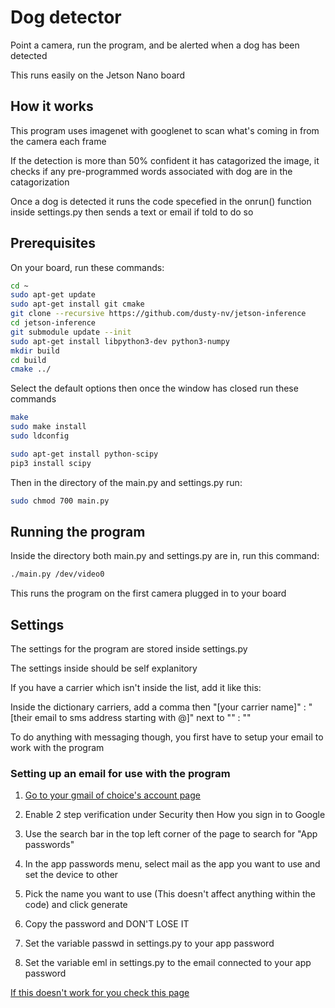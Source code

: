 # Dog detector

Point a camera, run the program, and be alerted when a dog has been detected

This runs easily on the Jetson Nano board

## How it works

This program uses imagenet with googlenet to scan what's coming in from the camera each frame

If the detection is more than 50% confident it has catagorized the image, it checks if any pre-programmed words associated with dog are in the catagorization

Once a dog is detected it runs the code specefied in the onrun() function inside settings.py then sends a text or email if told to do so


## Prerequisites

On your board, run these commands:

```sh 
cd ~
sudo apt-get update
sudo apt-get install git cmake
git clone --recursive https://github.com/dusty-nv/jetson-inference
cd jetson-inference
git submodule update --init
sudo apt-get install libpython3-dev python3-numpy
mkdir build
cd build
cmake ../
```

Select the default options then once the window has closed run these commands

```sh
make
sudo make install
sudo ldconfig
```

```sh
sudo apt-get install python-scipy
pip3 install scipy
```

Then in the directory of the main.py and settings.py run:

```sh
sudo chmod 700 main.py
```

## Running the program

Inside the directory both main.py and settings.py are in, run this command:

```sh
./main.py /dev/video0
```
This runs the program on the first camera plugged in to your board

## Settings

The settings for the program are stored inside settings.py

The settings inside should be self explanitory

If you have a carrier which isn't inside the list, add it like this:

Inside the dictionary carriers, add a comma then "[your carrier name]" : "[their email to sms address starting with @]" next to "" : ""

To do anything with messaging though, you first have to setup your email to work with the program

### Setting up an email for use with the program

1. [Go to your gmail of choice's account page](https://myaccount.google.com/)

2. Enable 2 step verification under Security then How you sign in to Google

3. Use the search bar in the top left corner of the page to search for "App passwords"

4. In the app passwords menu, select mail as the app you want to use and set the device to other

5. Pick the name you want to use (This doesn't affect anything within the code) and click generate

6. Copy the password and DON'T LOSE IT

7. Set the variable passwd in settings.py to your app password

8. Set the variable eml in settings.py to the email connected to your app password

[If this doesn't work for you check this page](https://support.google.com/mail/answer/185833?hl=en)
